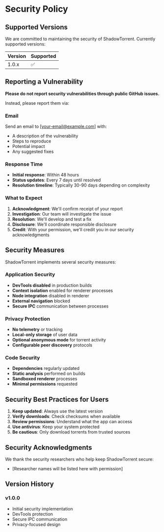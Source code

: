 # Security Policy

## Supported Versions

We are committed to maintaining the security of ShadowTorrent. Currently supported versions:

| Version | Supported          |
| ------- | ------------------ |
| 1.0.x   | :white_check_mark: |

## Reporting a Vulnerability

**Please do not report security vulnerabilities through public GitHub issues.**

Instead, please report them via:

### Email
Send an email to [your-email@example.com] with:
- A description of the vulnerability
- Steps to reproduce
- Potential impact
- Any suggested fixes

### Response Time
- **Initial response**: Within 48 hours
- **Status updates**: Every 7 days until resolved
- **Resolution timeline**: Typically 30-90 days depending on complexity

### What to Expect
1. **Acknowledgment**: We'll confirm receipt of your report
2. **Investigation**: Our team will investigate the issue
3. **Resolution**: We'll develop and test a fix
4. **Disclosure**: We'll coordinate responsible disclosure
5. **Credit**: With your permission, we'll credit you in our security acknowledgments

## Security Measures

ShadowTorrent implements several security measures:

### Application Security
- **DevTools disabled** in production builds
- **Context isolation** enabled for renderer processes
- **Node integration** disabled in renderer
- **External navigation** blocked
- **Secure IPC** communication between processes

### Privacy Protection
- **No telemetry** or tracking
- **Local-only storage** of user data
- **Optional anonymous mode** for torrent activity
- **Configurable peer discovery** protocols

### Code Security
- **Dependencies** regularly updated
- **Static analysis** performed on builds
- **Sandboxed renderer** processes
- **Minimal permissions** requested

## Security Best Practices for Users

1. **Keep updated**: Always use the latest version
2. **Verify downloads**: Check checksums when available
3. **Review permissions**: Understand what the app can access
4. **Use antivirus**: Keep your system protected
5. **Be cautious**: Only download torrents from trusted sources

## Security Acknowledgments

We thank the security researchers who help keep ShadowTorrent secure:

- [Researcher names will be listed here with permission]

## Version History

### v1.0.0
- Initial security implementation
- DevTools protection
- Secure IPC communication
- Privacy-focused design
